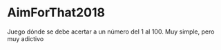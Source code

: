 # AimForThat2018
Juego dónde se debe acertar a un número del 1 al 100. Muy simple, pero muy adictivo
